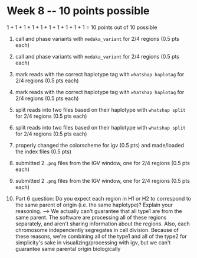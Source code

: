 # Week 8 -- 10 points possible

1 + 1 + 1 + 1 + 1 + 1 + 1 + 1 + 1 + 1 = 10 points out of 10 possible

1. call and phase variants with `medaka_variant` for 2/4 regions (0.5 pts each)

2. call and phase variants with `medaka_variant` for 2/4 regions (0.5 pts each)

3. mark reads with the correct haplotype tag with `whatshap haplotag` for 2/4 regions (0.5 pts each)

4. mark reads with the correct haplotype tag with `whatshap haplotag` for 2/4 regions (0.5 pts each)

5. split reads into two files based on their haplotype with `whatshap split` for 2/4 regions (0.5 pts each)

6. split reads into two files based on their haplotype with `whatshap split` for 2/4 regions (0.5 pts each)

7. properly changed the colorscheme for igv (0.5 pts) and made/loaded the index files (0.5 pts)

8. submitted 2 `.png` files from the IGV window, one for 2/4 regions (0.5 pts each)

9. submitted 2 `.png` files from the IGV window, one for 2/4 regions (0.5 pts each)

10. Part 6 question: Do you expect each region in H1 or H2 to correspond to the same parent of origin (i.e. the same haplotype)? Explain your reasoning. --> We actually can't guarantee that all type1 are from the same parent. The software are processing all of these regions separately, and aren't sharing information about the regions. Also, each chromosome independently segregates in cell division. Because of these reasons, we're combining all of the type1 and all of the type2 for simplicity's sake in visualizing/processing with igv, but we can't guarantee same parental origin biologically
